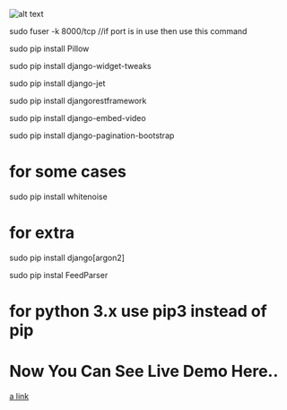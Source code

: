 ![alt text](https://raw.githubusercontent.com/mainuddinrussel73/flea-mart-03/master/static/assets/corporate/img/logos/some.png)

sudo fuser -k 8000/tcp //if port is in use then use this command

sudo pip install Pillow

sudo pip install django-widget-tweaks

sudo pip install django-jet

sudo pip install djangorestframework

sudo pip install django-embed-video

sudo pip install django-pagination-bootstrap

# for some cases

sudo pip install whitenoise

# for extra

sudo pip install django[argon2]

sudo pip instal FeedParser

# for python 3.x use pip3 instead of pip

# Now You Can See Live Demo Here..
[a link](https://fleamart.pythonanywhere.com/)
